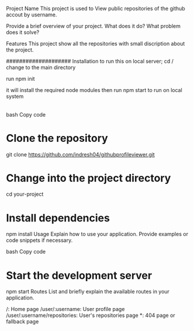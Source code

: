 Project Name
This project is used to View public repositories of the github accout by username.


Provide a brief overview of your project. What does it do? What problem does it solve?

Features
This project show all the repositories with small discription about the project. 


####################
Installation
to run this on local server;
cd /
change to the main directory

run npm init 

it will install the required node modules
then
run npm start to run on local system
######
bash
Copy code
# Clone the repository
git clone https://github.com/indresh04/githubprofileviewer.git

# Change into the project directory
cd your-project

# Install dependencies
npm install
Usage
Explain how to use your application. Provide examples or code snippets if necessary.

bash
Copy code
# Start the development server
npm start
Routes
List and briefly explain the available routes in your application.

/: Home page
/user/:username: User profile page
/user/:username/repositories: User's repositories page
*: 404 page or fallback page
